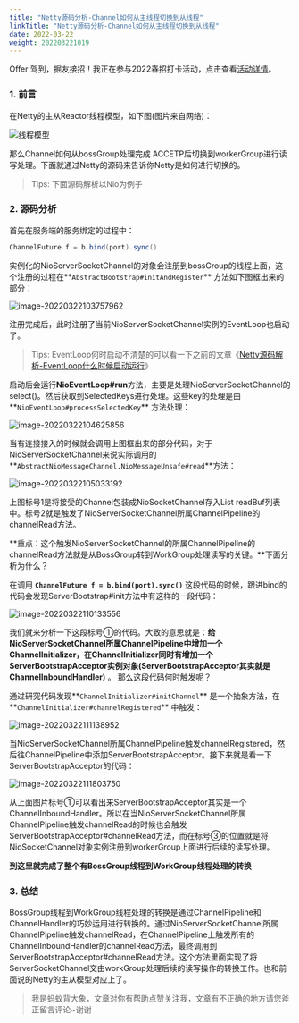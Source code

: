 ```yaml
---
title: "Netty源码分析-Channel如何从主线程切换到从线程"
linkTitle: "Netty源码分析-Channel如何从主线程切换到从线程"
date: 2022-03-22
weight: 202203221019
---
```


Offer 驾到，掘友接招！我正在参与2022春招打卡活动，点击查看[活动详情](https://juejin.cn/post/7069661622012215309/)。

### 1. 前言

在Netty的主从Reactor线程模型，如下图(图片来自网络)：

![线程模型](https://github.com/mxsm/document/blob/master/image/netty/NettyServer%E5%A4%84%E7%90%86%E8%BF%9E%E6%8E%A5%E7%9A%84%E7%A4%BA%E6%84%8F%E5%9B%BE.png?raw=true)

那么Channel如何从bossGroup处理完成 ACCETP后切换到workerGroup进行读写处理。下面就通过Netty的源码来告诉你Netty是如何进行切换的。

> Tips: 下面源码解析以Nio为例子

### 2. 源码分析

首先在服务端的服务绑定的过程中：

```java
ChannelFuture f = b.bind(port).sync()
```

实例化的NioServerSocketChannel的对象会注册到bossGroup的线程上面，这个注册的过程在**`AbstractBootstrap#initAndRegister`** 方法如下图框出来的部分：

![image-20220322103757962](https://raw.githubusercontent.com/mxsm/picture/main/netty/channelhanlder/image-20220322103757962.png)

注册完成后，此时注册了当前NioServerSocketChannel实例的EventLoop也启动了。

> Tips: EventLoop何时启动不清楚的可以看一下之前的文章《[Netty源码解析-EventLoop什么时候启动运行](https://juejin.cn/post/7077562070715088926)》

启动后会运行**NioEventLoop#run**方法，主要是处理NioServerSocketChannel的select()。然后获取到SelectedKeys进行处理。这些key的处理是由**`NioEventLoop#processSelectedKey`** 方法处理：

![image-20220322104625856](https://raw.githubusercontent.com/mxsm/picture/main/netty/channelhanlder/image-20220322104625856.png)

当有连接接入的时候就会调用上图框出来的部分代码，对于NioServerSocketChannel来说实际调用的**`AbstractNioMessageChannel.NioMessageUnsafe#read`**方法：

![image-20220322105033192](https://raw.githubusercontent.com/mxsm/picture/main/netty/channelhanlder/image-20220322105033192.png)

上图标号1是将接受的Channel包装成NioSocketChannel存入List<Object> readBuf列表中。标号2就是触发了NioServerSocketChannel所属ChannelPipeline的channelRead方法。

**重点：这个触发NioServerSocketChannel的所属ChannelPipeline的channelRead方法就是从BossGroup转到WorkGroup处理读写的关键。**下面分析为什么？

在调用 **`ChannelFuture f = b.bind(port).sync()`** 这段代码的时候，跟进bind的代码会发现ServerBootstrap#init方法中有这样的一段代码：

![image-20220322110133556](https://raw.githubusercontent.com/mxsm/picture/main/netty/channelhanlder/image-20220322110133556.png)

我们就来分析一下这段标号①的代码。大致的意思就是：**给NioServerSocketChannel所属ChannelPipeline中增加一个ChannelInitializer，在ChannelInitializer同时有增加一个ServerBootstrapAcceptor实例对象(ServerBootstrapAcceptor其实就是ChannelInboundHandler)** 。  那么这段代码何时触发呢？ 

通过研究代码发现**`ChannelInitializer#initChannel`** 是一个抽象方法，在**`ChannelInitializer#channelRegistered`** 中触发：

![image-20220322111138952](https://raw.githubusercontent.com/mxsm/picture/main/netty/channelhanlder/image-20220322111138952.png)

当NioServerSocketChannel所属ChannelPipeline触发channelRegistered，然后往ChannelPipeline中添加ServerBootstrapAcceptor。接下来就是看一下ServerBootstrapAcceptor的代码：

![image-20220322111803750](https://raw.githubusercontent.com/mxsm/picture/main/netty/channelhanlder/image-20220322111803750.png)

从上面图片标号①可以看出来ServerBootstrapAcceptor其实是一个ChannelInboundHandler。所以在当NioServerSocketChannel所属ChannelPipeline触发channelRead的时候也会触发ServerBootstrapAcceptor#channelRead方法，而在标号③的位置就是将NioSocketChannel对象实例注册到workerGroup上面进行后续的读写处理。

**到这里就完成了整个有BossGroup线程到WorkGroup线程处理的转换**

### 3. 总结

BossGroup线程到WorkGroup线程处理的转换是通过ChannelPipeline和ChannelHandler的巧妙运用进行转换的。通过NioServerSocketChannel所属ChannelPipeline触发channelRead，在ChannelPipeline上触发所有的ChannelInboundHandler的channelRead方法，最终调用到ServerBootstrapAcceptor#channelRead方法。这个方法里面实现了将ServerSocketChannel交由workGroup处理后续的读写操作的转换工作。也和前面说的Netty的主从模型对应上了。



> 我是蚂蚁背大象，文章对你有帮助点赞关注我，文章有不正确的地方请您斧正留言评论~谢谢

